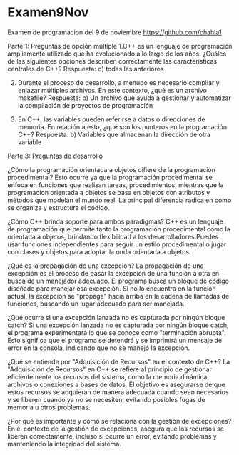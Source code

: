 # Examen9Nov
Examen de programacion del 9 de noviembre
https://github.com/chahla1



Parte 1: Preguntas de opción múltiple
1.C++ es un lenguaje de programación ampliamente utilizado que ha evolucionado a lo largo de los años. ¿Cuáles de las siguientes opciones describen correctamente las características centrales de C++? Respuesta: d) todas las anteriores

2. Durante el proceso de desarrollo, a menudo es necesario compilar y enlazar múltiples archivos. En este contexto, ¿qué es un archivo makefile? Respuesta: b) Un archivo que ayuda a gestionar y automatizar la compilación de proyectos de programación
   
3. En C++, las variables pueden referirse a datos o direcciones de memoria. En relación a esto, ¿qué son los punteros en la programación C++? Respuesta: b) Variables que almacenan la dirección de otra variable

Parte 3: Preguntas de desarrollo

¿Cómo la programación orientada a objetos difiere de la programación procedimental?
Esto ocurre ya que la programación procedimental se enfoca en funciones que realizan tareas, procedimientos, mientras que la programacion orientada a objetos se basa en objetos con atributos y métodos que modelan el mundo real. La principal diferencia radica en cómo se organiza y estructura el código.

¿Cómo C++ brinda soporte para ambos paradigmas?
C++ es un lenguaje de programación que permite tanto la programación procedimental como la orientada a objetos, brindando flexibilidad a los desarrolladores.Puedes usar funciones independientes para seguir un estilo procedimental o jugar con clases y objetos para adoptar la onda orientada a objetos. 

¿Qué es la propagación de una excepción?
La propagación de una excepción es el proceso de pasar la excepción de una función a otra en busca de un manejador adecuado. El programa busca un bloque de código diseñado para manejar esa excepción. Si no lo encuentra en la función actual, la excepción se "propaga" hacia arriba en la cadena de llamadas de funciones, buscando un lugar adecuado para ser manejada.

¿Qué ocurre si una excepción lanzada no es capturada por ningún bloque catch?
Si una excepción lanzada no es capturada por ningún bloque catch, el programa experimentará lo que se conoce como "terminación abrupta". Esto significa que el programa se detendrá y se imprimirá un mensaje de error en la consola, indicando que no se manejó la excepción.

¿Qué se entiende por "Adquisición de Recursos" en el contexto de C++?
La "Adquisición de Recursos" en C++ se refiere al principio de gestionar eficientemente los recursos del sistema, como la memoria dinámica, archivos o conexiones a bases de datos. El objetivo es asegurarse de que estos recursos se adquieran de manera adecuada cuando sean necesarios y se liberen cuando ya no se necesiten, evitando posibles fugas de memoria u otros problemas.

¿Por qué es importante y cómo se relaciona con la gestión de excepciones?
En el contexto de la gestión de excepciones, asegura que los recursos se liberen correctamente, incluso si ocurre un error, evitando problemas y manteniendo la integridad del sistema. 
